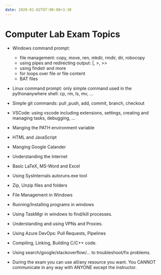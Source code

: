 ```yaml
---
date: 2020-01-02T07:00:00+3:30
---
```

# Computer Lab Exam Topics
* Windows command prompt:
    * file management: copy, move, ren, mkdir, rmdir, dir, robocopy
    * using pipes and redirecting output: \|, >, >>
    * using findstr and more
    * for loops over file or file content
    * BAT files
* Linux command prompt: only simple command used in the pythonanywhere shell: cp, rm, ls, mv, ...
* Simple git commands: pull ,push, add, commit, branch, checkout
* VSCode: using vscode including extensions, settings, creating and managing tasks, debugging, ...
* Manging the PATH environment variable
* HTML and JavaScript
* Manging Google Calander
* Understanding the Internet
* Basic LaTeX, MS-Word and Excel
* Using SysInternals autoruns.exe tool
* Zip, Unzip files and folders
* File Management in Windows
* Running/Installing programs in windows
* Using TaskMgr in windows to find/kill processes.
* Understanding and using VPNs and Proxies.
* Using Azure DevOps: Pull Requests, Pipelines
* Compiling, Linking, Building C/C++ code.
* Using search/google/stackoverflow/... to troubleshoot/fix problems.

* During the exam you can use all/any resource you want. You CANNOT communicate in any way with ANYONE except the instructor.

